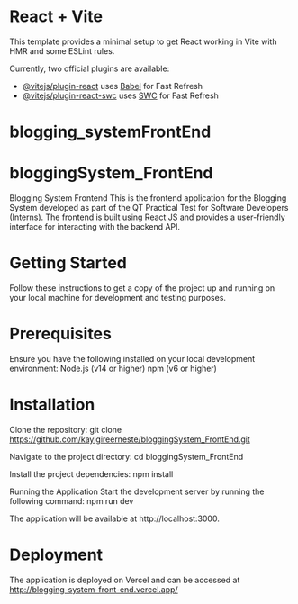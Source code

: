 # React + Vite

This template provides a minimal setup to get React working in Vite with HMR and some ESLint rules.

Currently, two official plugins are available:

- [@vitejs/plugin-react](https://github.com/vitejs/vite-plugin-react/blob/main/packages/plugin-react/README.md) uses [Babel](https://babeljs.io/) for Fast Refresh
- [@vitejs/plugin-react-swc](https://github.com/vitejs/vite-plugin-react-swc) uses [SWC](https://swc.rs/) for Fast Refresh
# blogging_systemFrontEnd
# bloggingSystem_FrontEnd

Blogging System Frontend
This is the frontend application for the Blogging System developed as part of the QT Practical Test for Software Developers (Interns). The frontend is built using React JS and provides a user-friendly interface for interacting with the backend API.


# Getting Started
Follow these instructions to get a copy of the project up and running on your local machine for development and testing purposes.

# Prerequisites
Ensure you have the following installed on your local development environment:
Node.js (v14 or higher)
npm (v6 or higher)

# Installation
Clone the repository:
git clone https://github.com/kayigireerneste/bloggingSystem_FrontEnd.git

Navigate to the project directory:
cd bloggingSystem_FrontEnd

Install the project dependencies:
npm install

Running the Application
Start the development server by running the following command:
npm run dev

The application will be available at http://localhost:3000.

# Deployment
The application is deployed on Vercel and can be accessed at http://blogging-system-front-end.vercel.app/